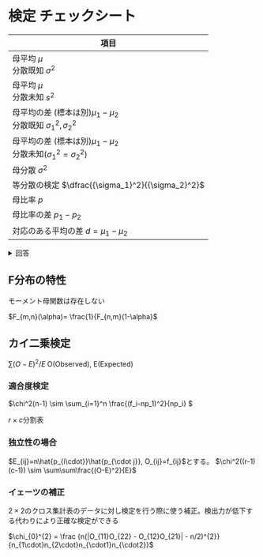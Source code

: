 # 検定 チェックシート


|                項目                      | 
| ------------------------------------ |
| 母平均 $`\mu`$<br> 分散既知 $`\sigma^2`$ | 
| 母平均 $`\mu`$<br> 分散未知  $`s^2`$|  
| 母平均の差 (標本は別)$`\mu_1 - \mu_2`$<br>分散既知 $`{\sigma_1}^2,{\sigma_2}^2`$|  
| 母平均の差 (標本は別)$`\mu_1 - \mu_2`$<br>分散未知$`({\sigma_1}^2={\sigma_2}^2)`$ |   
| 母分散   $`\sigma^2`$ | 
| 等分散の検定   $`\dfrac{{\sigma_1}^2}{{\sigma_2}^2}`$ |
| 母比率    $`p`$                    |
| 母比率の差    $`p_1 - p_2`$          |  
| 対応のある平均の差   $`d = \mu_1 - \mu_2`$      |
<details> <summary>回答</summary>
  

|                                      | 大標本 | 小標本 | 
| ------------------------------------ | :------: | :------: | 
| 母平均 $`\mu`$<br> 分散既知 $`\sigma^2`$ |     $`\dfrac{\bar{x} - \mu}{\sqrt{\sigma^2/n}}\sim z`$ <br>大標本なので母集団が正規分布である仮定は不要  |     $`\dfrac{\bar{x} - \mu }{\sqrt{\sigma^2/n}}\sim z`$ <br>母集団は正規分布でないと使えない    | 
| 母平均 $`\mu`$<br> 分散未知  $`s^2`$|    $`{\sigma^2}={s^2},\dfrac{\bar{x} - \mu}{\sqrt{\sigma^2/n}}\sim z`$  <br>大標本なので母集団が正規分布である仮定は不要   |     $`\dfrac{\bar{x} - \mu }{\sqrt{s^2/n}}\sim t_{n-1}`$  <br>母集団は正規分布でないと使えない   | 
| 母平均の差 (標本は別)$`\mu_1 - \mu_2`$<br>分散既知 $`{\sigma_1}^2,{\sigma_2}^2`$|    $`\dfrac{(\bar{x}-\bar{y})}{\sqrt {\frac{{\sigma_1}^2}{{n_1}^2}+ \frac{{\sigma_2}^2}{{n_2}^2} }}\sim z`$     |     $`\dfrac{(\bar{x}-\bar{y})}{\sqrt {\frac{{\sigma_1}^2}{{n_1}^2}+ \frac{{\sigma_2}^2}{{n_2}^2} }}\sim z`$    | 
| 母平均の差 (標本は別)$`\mu_1 - \mu_2`$<br>分散未知$`({\sigma_1}^2={\sigma_2}^2)`$ |   $`\dfrac{(\bar{x}-\bar{y})}{\sqrt {\frac{{s_1}^2}{{n_1}^2}+ \frac{{s_2}^2}{{n_2}^2} }}\sim z`$<br> $`n_1,n_2\geq 30`$ なので上と同じ    |    $`\dfrac{(\bar{x}-\bar{y})}{\sqrt{ u^2 {\frac{1}{n_1}+ \frac{1}{n_2} }}}\sim t_{n_1+n_2-2}`$ <br> $`u^2 = \dfrac{(n_1-1){s_1}^2+(n_2-1){s_2}^2}{n_1+n_2-2}`$<br>母集団は正規分布でないと使えない    | 
| 母分散   $`\sigma^2`$<br>母集団は正規分布 | $`\frac{(n-1){s_1}^2}{{\sigma_1}^2} \sim {\chi_{n-1}}^2`$   | $`\frac{(n-1){s_1}^2}{{\sigma_1}^2} \sim {\chi_{n-1}}^2`$ | 
| 等分散の検定   $`\dfrac{{\sigma_1}^2}{{\sigma_2}^2}`$ |$`\frac{\max ({s_1}^2,{s_2}^2)}{\min ({s_1}^2,{s_2}^2)}\sim F_{(n_1,n_2)} or F_{(n_2,n_1)}`$ |        | 
| 母比率    $`p`$                    |  中心極限定理より正規分布に近似できる<br>  $`\frac{\hat{p}-p_0}{\sqrt{\frac{p_0(1-p_0)}{n}}}\sim z `$  <br>($`np>5,nq>5,n>30`$)  |  近似できる分布はないので、そのまま確立を出す      | 
| 母比率の差    $`p_1 - p_2`$                     |    $`\frac{\hat{p_1}-\hat{p_1}}{\sqrt{\hat{p}(1-\hat{p})(1/n_1+1/n_2)}}\sim z `$  <br>($`n_1p_1>5,n_1q_1>5,n_1>30`$)<br>($`n_2p_2>5,n_2q_2>5,n_2>30`$)  |    記載なし、近似できるものはない？    | 
| 対応のある平均の差   $`d = \mu_1 - \mu_2`$      |     記載なし、おそらく標準正規分布と見做せる  |      $`\dfrac{\bar{d}}{\sqrt{{s_d}^2/n}}`$   | 

 </details>


## F分布の特性

モーメント母関数は存在しない

$`F_{m,n}(\alpha)= \frac{1}{F_{n,m}(1-\alpha}`$

## カイ二乗検定
$`\sum{(O-E)^2/E}`$
O(Observed), E(Expected)

### 適合度検定
$`\chi^2(n-1) \sim \sum_{i=1}^n \frac{(f_i-np_1)^2}{np_i} `$




$`r \times c`$分割表

### 独立性の場合
$`E_{ij}=n\hat{p_{i\cdot}}\hat{p_{\cdot j}},  O_{ij}=f_{ij}`$とする。
$`\chi^2((r-1)(c-1)) \sim \sum\sum\frac{(O-E)^2}{E}`$

### イェーツの補正
$`2 \times 2`$のクロス集計表のデータに対し検定を行う際に使う補正。検出力が低下する代わりにより正確な検定ができる

$`\chi_{0}^{2} = \frac {n(|O_{11}O_{22} - O_{12}O_{21}| - n/2)^{2}}
{n_{1\cdot}n_{2\cdot}n_{\cdot1}n_{\cdot2}}`$

